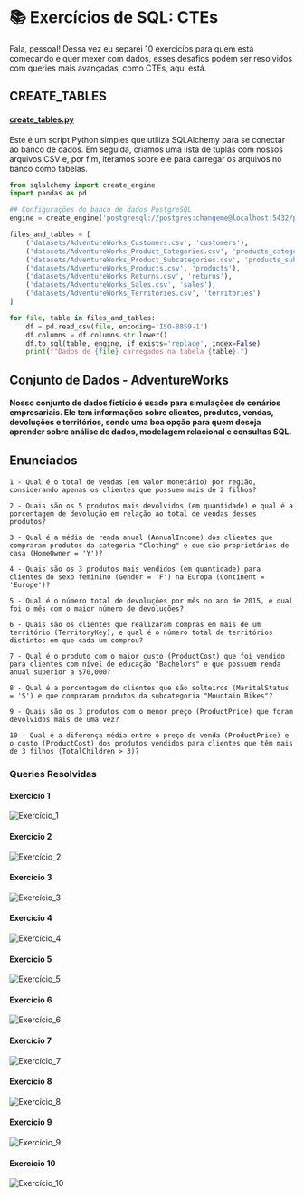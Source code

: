 # 📚 Exercícios de SQL: CTEs
Fala, pessoal! Dessa vez eu separei 10 exercicíos para quem está começando e quer mexer com dados, esses desafios podem ser resolvidos com queries mais avançadas, como CTEs, aqui está.

## CREATE_TABLES

#### [create_tables.py](project_queries/create_tables.py)

Este é um script Python simples que utiliza SQLAlchemy para se conectar ao banco de dados. Em seguida, criamos uma lista de tuplas com nossos arquivos CSV e, por fim, iteramos sobre ele para carregar os arquivos no banco como tabelas.


```python
from sqlalchemy import create_engine
import pandas as pd

## Configurações do banco de dados PostgreSQL
engine = create_engine('postgresql://postgres:changeme@localhost:5432/postgres')

files_and_tables = [
    ('datasets/AdventureWorks_Customers.csv', 'customers'),
    ('datasets/AdventureWorks_Product_Categories.csv', 'products_categories'),
    ('datasets/AdventureWorks_Product_Subcategories.csv', 'products_sub_categories'),
    ('datasets/AdventureWorks_Products.csv', 'products'),
    ('datasets/AdventureWorks_Returns.csv', 'returns'),
    ('datasets/AdventureWorks_Sales.csv', 'sales'),
    ('datasets/AdventureWorks_Territories.csv', 'territories')
]

for file, table in files_and_tables:
    df = pd.read_csv(file, encoding='ISO-8859-1') 
    df.columns = df.columns.str.lower()
    df.to_sql(table, engine, if_exists='replace', index=False)
    print(f"Dados de {file} carregados na tabela {table}.")
```

## Conjunto de Dados - AdventureWorks

#### Nosso conjunto de dados fictício é usado para simulações de cenários empresariais. Ele tem informações sobre clientes, produtos, vendas, devoluções e territórios, sendo uma boa opção para quem deseja aprender sobre análise de dados, modelagem relacional e consultas SQL.


## Enunciados

#### 
```
1 - Qual é o total de vendas (em valor monetário) por região, considerando apenas os clientes que possuem mais de 2 filhos?

2 - Quais são os 5 produtos mais devolvidos (em quantidade) e qual é a porcentagem de devolução em relação ao total de vendas desses produtos?

3 - Qual é a média de renda anual (AnnualIncome) dos clientes que compraram produtos da categoria "Clothing" e que são proprietários de casa (HomeOwner = 'Y')?

4 - Quais são os 3 produtos mais vendidos (em quantidade) para clientes do sexo feminino (Gender = 'F') na Europa (Continent = 'Europe')?

5 - Qual é o número total de devoluções por mês no ano de 2015, e qual foi o mês com o maior número de devoluções?

6 - Quais são os clientes que realizaram compras em mais de um território (TerritoryKey), e qual é o número total de territórios distintos em que cada um comprou?

7 - Qual é o produto com o maior custo (ProductCost) que foi vendido para clientes com nível de educação "Bachelors" e que possuem renda anual superior a $70,000?

8 - Qual é a porcentagem de clientes que são solteiros (MaritalStatus = 'S') e que compraram produtos da subcategoria "Mountain Bikes"?

9 - Quais são os 3 produtos com o menor preço (ProductPrice) que foram devolvidos mais de uma vez?

10 - Qual é a diferença média entre o preço de venda (ProductPrice) e o custo (ProductCost) dos produtos vendidos para clientes que têm mais de 3 filhos (TotalChildren > 3)?
```

### Queries Resolvidas

#### Exercício 1
![Exercício_1](prints/Ex1.png)
#### Exercício 2
![Exercício_2](prints/Ex2.png)
#### Exercício 3
![Exercício_3](prints/Ex3.png)
#### Exercício 4
![Exercício_4](prints/Ex4.png)
#### Exercício 5
![Exercício_5](prints/Ex5.png)
#### Exercício 6
![Exercício_6](prints/Ex6.png)
#### Exercício 7
![Exercício_7](prints/Ex7.png)
#### Exercício 8
![Exercício_8](prints/Ex8.png)
#### Exercício 9
![Exercício_9](prints/Ex9.png)
#### Exercício 10
![Exercício_10](prints/Ex10.png)
